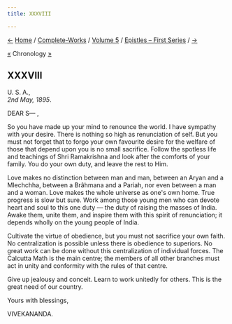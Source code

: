 ```yaml
---
title: XXXVIII

---
```

<div>

[←](037_alasinga.htm) [Home](../../../index.htm) /
[Complete-Works](../../complete_works.htm) / [Volume
5](../volume_5_contents.htm) / [Epistles – First
Series](epistles_first_series_contents.htm) / [→](039_alasinga.htm)

  

[«](../../volume_9/letters_fifth_series/054_mother.htm) Chronology
[»](../../volume_9/letters_fifth_series/055_friend.htm)  

## XXXVIII

U. S. A.,  
*2nd May, 1895*.

DEAR S— ,

So you have made up your mind to renounce the world. I have sympathy
with your desire. There is nothing so high as renunciation of self. But
you must not forget that to forgo your own favourite desire for the
welfare of those that depend upon you is no small sacrifice. Follow the
spotless life and teachings of Shri Ramakrishna and look after the
comforts of your family. You do your own duty, and leave the rest to
Him.

Love makes no distinction between man and man, between an Aryan and a
Mlechchha, between a Brâhmana and a Pariah, nor even between a man and a
woman. Love makes the whole universe as one's own home. True progress is
slow but sure. Work among those young men who can devote heart and soul
to this one duty — the duty of raising the masses of India. Awake them,
unite them, and inspire them with this spirit of renunciation; it
depends wholly on the young people of India.

Cultivate the virtue of obedience, but you must not sacrifice your own
faith. No centralization is possible unless there is obedience to
superiors. No great work can be done without this centralization of
individual forces. The Calcutta Math is the main centre; the members of
all other branches must act in unity and conformity with the rules of
that centre.

Give up jealousy and conceit. Learn to work unitedly for others. This is
the great need of our country.

Yours with blessings,

VIVEKANANDA.

</div>
